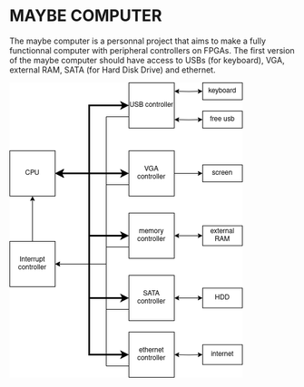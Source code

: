 # MAYBE COMPUTER

The maybe computer is a personnal project that aims to make a fully functionnal computer with peripheral controllers on FPGAs.
The first version of the maybe computer should have access to USBs (for keyboard), VGA, external RAM, SATA (for Hard Disk Drive) and ethernet.

![the first maybe computer](maybe_computer.png)
